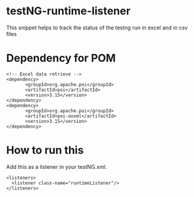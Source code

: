 # testNG-runtime-listener
This snippet helps to track the status of the testng run in excel and in csv files

# Dependency for POM
```
<!-- Excel data retrieve -->
<dependency>
       <groupId>org.apache.poi</groupId>
       <artifactId>poi</artifactId>
       <version>3.15</version>
</dependency>
<dependency>
       <groupId>org.apache.poi</groupId>
       <artifactId>poi-ooxml</artifactId>
       <version>3.15</version>
</dependency>
```

# How to run this 
Add this as a listener in your testNG.xml.
```
<listeners>
  <listener class-name="runtimeListener"/>
</listeners>
```
